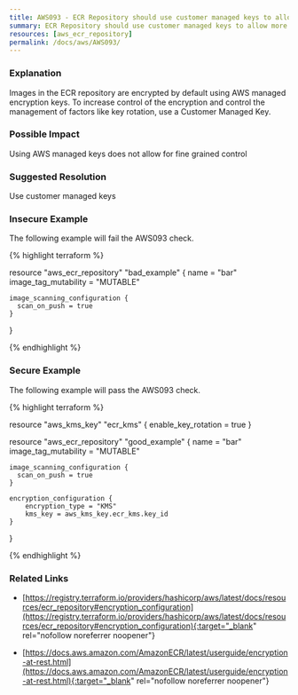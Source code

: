 ```yaml
---
title: AWS093 - ECR Repository should use customer managed keys to allow more control
summary: ECR Repository should use customer managed keys to allow more control 
resources: [aws_ecr_repository] 
permalink: /docs/aws/AWS093/
---
```

### Explanation


Images in the ECR repository are encrypted by default using AWS managed encryption keys. To increase control of the encryption and control the management of factors like key rotation, use a Customer Managed Key.



### Possible Impact
Using AWS managed keys does not allow for fine grained control

### Suggested Resolution
Use customer managed keys


### Insecure Example

The following example will fail the AWS093 check.

{% highlight terraform %}

resource "aws_ecr_repository" "bad_example" {
	name                 = "bar"
	image_tag_mutability = "MUTABLE"
  
	image_scanning_configuration {
	  scan_on_push = true
	}
  }

{% endhighlight %}



### Secure Example

The following example will pass the AWS093 check.

{% highlight terraform %}

resource "aws_kms_key" "ecr_kms" {
	enable_key_rotation = true
}

resource "aws_ecr_repository" "good_example" {
	name                 = "bar"
	image_tag_mutability = "MUTABLE"
  
	image_scanning_configuration {
	  scan_on_push = true
	}

	encryption_configuration {
		encryption_type = "KMS"
		kms_key = aws_kms_key.ecr_kms.key_id
	}
  }

{% endhighlight %}



### Related Links


- [https://registry.terraform.io/providers/hashicorp/aws/latest/docs/resources/ecr_repository#encryption_configuration](https://registry.terraform.io/providers/hashicorp/aws/latest/docs/resources/ecr_repository#encryption_configuration){:target="_blank" rel="nofollow noreferrer noopener"}

- [https://docs.aws.amazon.com/AmazonECR/latest/userguide/encryption-at-rest.html](https://docs.aws.amazon.com/AmazonECR/latest/userguide/encryption-at-rest.html){:target="_blank" rel="nofollow noreferrer noopener"}


